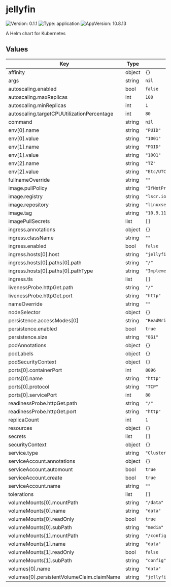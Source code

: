 # jellyfin

![Version: 0.1.1](https://img.shields.io/badge/Version-0.1.1-informational?style=flat-square) ![Type: application](https://img.shields.io/badge/Type-application-informational?style=flat-square) ![AppVersion: 10.8.13](https://img.shields.io/badge/AppVersion-10.8.13-informational?style=flat-square)

A Helm chart for Kubernetes

## Values

| Key | Type | Default | Description |
|-----|------|---------|-------------|
| affinity | object | `{}` |  |
| args | string | `nil` |  |
| autoscaling.enabled | bool | `false` |  |
| autoscaling.maxReplicas | int | `100` |  |
| autoscaling.minReplicas | int | `1` |  |
| autoscaling.targetCPUUtilizationPercentage | int | `80` |  |
| command | string | `nil` |  |
| env[0].name | string | `"PUID"` |  |
| env[0].value | string | `"1001"` |  |
| env[1].name | string | `"PGID"` |  |
| env[1].value | string | `"1001"` |  |
| env[2].name | string | `"TZ"` |  |
| env[2].value | string | `"Etc/UTC"` |  |
| fullnameOverride | string | `""` |  |
| image.pullPolicy | string | `"IfNotPresent"` |  |
| image.registry | string | `"lscr.io"` |  |
| image.repository | string | `"linuxserver/jellyfin"` |  |
| image.tag | string | `"10.9.11"` |  |
| imagePullSecrets | list | `[]` |  |
| ingress.annotations | object | `{}` |  |
| ingress.className | string | `""` |  |
| ingress.enabled | bool | `false` |  |
| ingress.hosts[0].host | string | `"jellyfin.org.example"` |  |
| ingress.hosts[0].paths[0].path | string | `"/"` |  |
| ingress.hosts[0].paths[0].pathType | string | `"ImplementationSpecific"` |  |
| ingress.tls | list | `[]` |  |
| livenessProbe.httpGet.path | string | `"/"` |  |
| livenessProbe.httpGet.port | string | `"http"` |  |
| nameOverride | string | `""` |  |
| nodeSelector | object | `{}` |  |
| persistence.accessModes[0] | string | `"ReadWriteOnce"` |  |
| persistence.enabled | bool | `true` |  |
| persistence.size | string | `"8Gi"` |  |
| podAnnotations | object | `{}` |  |
| podLabels | object | `{}` |  |
| podSecurityContext | object | `{}` |  |
| ports[0].containerPort | int | `8096` |  |
| ports[0].name | string | `"http"` |  |
| ports[0].protocol | string | `"TCP"` |  |
| ports[0].servicePort | int | `80` |  |
| readinessProbe.httpGet.path | string | `"/"` |  |
| readinessProbe.httpGet.port | string | `"http"` |  |
| replicaCount | int | `1` |  |
| resources | object | `{}` |  |
| secrets | list | `[]` |  |
| securityContext | object | `{}` |  |
| service.type | string | `"ClusterIP"` |  |
| serviceAccount.annotations | object | `{}` |  |
| serviceAccount.automount | bool | `true` |  |
| serviceAccount.create | bool | `true` |  |
| serviceAccount.name | string | `""` |  |
| tolerations | list | `[]` |  |
| volumeMounts[0].mountPath | string | `"/data"` |  |
| volumeMounts[0].name | string | `"data"` |  |
| volumeMounts[0].readOnly | bool | `true` |  |
| volumeMounts[0].subPath | string | `"media"` |  |
| volumeMounts[1].mountPath | string | `"/config"` |  |
| volumeMounts[1].name | string | `"data"` |  |
| volumeMounts[1].readOnly | bool | `false` |  |
| volumeMounts[1].subPath | string | `"config"` |  |
| volumes[0].name | string | `"data"` |  |
| volumes[0].persistentVolumeClaim.claimName | string | `"jellyfin"` |  |

